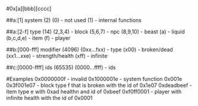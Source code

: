 #0x[a][bbb][cccc]

##a:[1] system (2)
	(0) - not used
	(1) - internal functions

##a:[2-f] type (14)
	(2,3,4) - block
	(5,6,7) - npc
	(8,9,10) - beast
	(a) - liquid
	(b,c,d,e) - item
	(f) - player

##b:[000-fff] modifier (4096)
	(0xx...fxx) - type
	(x00) - broken/dead
	(xx1...xxe) - strength/health
	(xff) - infinite
	
##c:[0000-ffff] ids (65535)
	(0000...ffff) - ids
	
#Examples
	0x0000000f - invalid
	0x1000001e - system function 0x001e
	0x3f001e07 - block type f that is broken with the id of 0x1e07
	0xdeadbeef - item type e with 0xad healthn and id of 0xbeef
	0xf0ff0001 - player with infinite health with the id of 0x0001